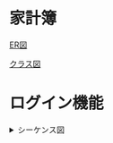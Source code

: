 # 家計簿

[ER図](https://user-images.githubusercontent.com/105257899/203700586-a3977956-5702-493c-a911-968f4cfa9ed3.png)

[クラス図](https://user-images.githubusercontent.com/105257899/203700201-045c0bb3-6bb5-4ac5-a900-8f729678de39.png)




# ログイン機能
 
<details>
    <summary>シーケンス図</summary>
  <br />
     ログイン機能のシーケンス図です。 <br>
 
 ```mermaid
sequenceDiagram
  actor ユーザー
  participant ログイン
  participant ユーザー情報
  participant 権限情報
 
  ユーザー ->> ログイン : ログインする
  ログイン ->> ユーザー情報 : ユーザーが存在するか(メール)
  ユーザー情報 ->> 権限情報    : 権限があるか
  権限情報 ->> ログイン : 管理者としてログイン
  権限情報 ->> ログイン : 一般ユーザーとしてログイン
  ログイン ->> ユーザー : リダイレクト
```
</details>

